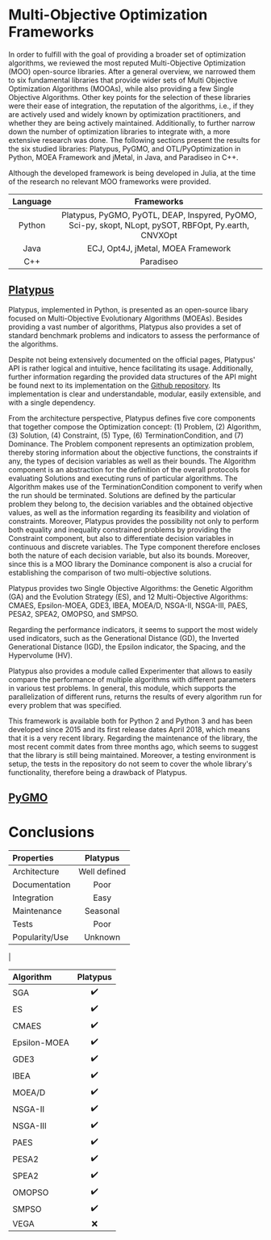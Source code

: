 # Multi-Objective Optimization Frameworks

In order to fulfill with the goal of providing a broader set of optimization algorithms, we reviewed the most reputed Multi-Objective Optimization (MOO) open-source libraries. After a general overview, we narrowed them to six fundamental libraries that provide wider sets of Multi Objective Optimization Algorithms (MOOAs), while also providing a few Single Objective Algorithms. Other key points for the selection of these libraries were their ease of integration, the reputation of the algorithms, i.e., if they are actively used and widely known by optimization practitioners, and whether they are being actively maintained. Additionally, to further narrow down the number of optimization libraries to integrate with, a more extensive research was done. The following sections present the results for the six studied libraries: Platypus, PyGMO, and OTL/PyOptimization in Python, MOEA Framework and jMetal, in Java, and Paradiseo in C++.

Although the developed framework is being developed in Julia, at the time of the research no relevant MOO frameworks were provided.

| Language  | Frameworks |
|:---------:|:----------:|
| Python    | Platypus, PyGMO, PyOTL, DEAP, Inspyred, PyOMO, Sci-py, skopt, NLopt, pySOT, RBFOpt, Py.earth, CNVXOpt |
| Java      | ECJ, Opt4J, jMetal, MOEA Framework |
| C++       | Paradiseo  |


## [Platypus](https://platypus.readthedocs.io/en/latest/)

Platypus, implemented in Python, is presented as an open-source libary focused on Multi-Objective Evolutionary Algorithms (MOEAs). Besides providing a vast number of algorithms, Platypus also provides a set of standard benchmark problems and indicators to assess the performance of the algorithms.

Despite not being extensively documented on the official pages, Platypus' API is rather logical and intuitive, hence facilitating its usage. Additionally, further information regarding the provided data structures of the API might be found next to its implementation on the [Github repository](https://github.com/Project-Platypus/Platypus). Its implementation is clear and understandable, modular, easily extensible, and with a single dependency.


From the architecture perspective, Platypus defines five core components that together compose the Optimization concept: (1) Problem, (2) Algorithm, (3) Solution, (4) Constraint, (5) Type, (6) TerminationCondition, and (7) Dominance. The Problem component represents an optimization problem, thereby storing information about the objective functions, the constraints if any, the types of decision variables as well as their bounds. The Algorithm component is an abstraction for the definition of the overall protocols for evaluating Solutions and executing runs of particular algorithms. The Algorithm makes use of the TerminationCondition component to verify when the run should be terminated. Solutions are defined by the particular problem they belong to, the decision variables and the obtained objective values, as well as the information regarding its feasibility and violation of constraints. Moreover, Platypus provides the possibility not only to perform both equality and inequality constrained problems by providing the Constraint component, but also to differentiate decision variables in continuous and discrete variables. The Type component therefore encloses both the nature of each decision variable, but also its bounds. Moreover, since this is a MOO library the Dominance component is also a crucial for establishing the comparison of two multi-objective solutions.

Platypus provides two Single Objective Algorithms: the Genetic Algorithm (GA) and the Evolution Strategy (ES), and 12 Multi-Objective Algorithms: CMAES, Epsilon-MOEA, GDE3, IBEA, MOEA/D, NSGA-II, NSGA-III, PAES, PESA2, SPEA2, OMOPSO, and SMPSO.

Regarding the performance indicators, it seems to support the most widely used indicators, such as the Generational Distance (GD), the Inverted Generational Distance (IGD), the Epsilon indicator, the Spacing, and the Hypervolume (HV).

Platypus also provides a module called Experimenter that allows to easily compare the performance of multiple algorithms with different parameters in various test problems. In general, this module, which supports the parallelization of different runs, returns the results of every algorithm run for every problem that was specified.

This framework is available both for Python 2 and Python 3 and has been developed since 2015 and its first release dates April 2018, which means that it is a very recent library. Regarding the maintenance of the library, the most recent commit dates from three months ago, which seems to suggest that the library is still being maintained. Moreover, a testing environment is setup, the tests in the repository do not seem to cover the whole library's functionality, therefore being a drawback of Platypus.

## [PyGMO](http://esa.github.io/pygmo/)




# Conclusions

| Properties    | Platypus         |
|:------------- |:----------------:|
| Architecture  | Well defined     |
| Documentation | Poor             |
| Integration   | Easy             |
| Maintenance   | Seasonal         |
| Tests         | Poor             |
| Popularity/Use| Unknown          |
|


| Algorithm    | Platypus           |
|:------------ |:------------------:|
| SGA          | :heavy_check_mark: |
| ES           | :heavy_check_mark: |
| CMAES        | :heavy_check_mark: |
| Epsilon-MOEA | :heavy_check_mark: |
| GDE3         | :heavy_check_mark: |
| IBEA         | :heavy_check_mark: |
| MOEA/D       | :heavy_check_mark: |
| NSGA-II      | :heavy_check_mark: |
| NSGA-III     | :heavy_check_mark: |
| PAES         | :heavy_check_mark: |
| PESA2        | :heavy_check_mark: |
| SPEA2        | :heavy_check_mark: |
| OMOPSO       | :heavy_check_mark: |
| SMPSO        | :heavy_check_mark: |
| VEGA         | :x:                |
